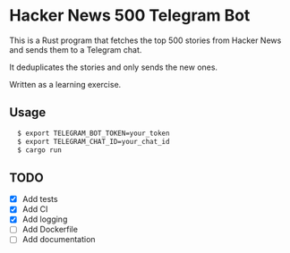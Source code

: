 # Hacker News 500 Telegram Bot

This is a Rust program that fetches the top 500 stories from Hacker News and
sends them to a Telegram chat.

It deduplicates the stories and only sends the new ones.

Written as a learning exercise.

## Usage

```bash
  $ export TELEGRAM_BOT_TOKEN=your_token
  $ export TELEGRAM_CHAT_ID=your_chat_id
  $ cargo run
```

## TODO

- [x] Add tests
- [x] Add CI
- [x] Add logging
- [ ] Add Dockerfile
- [ ] Add documentation
